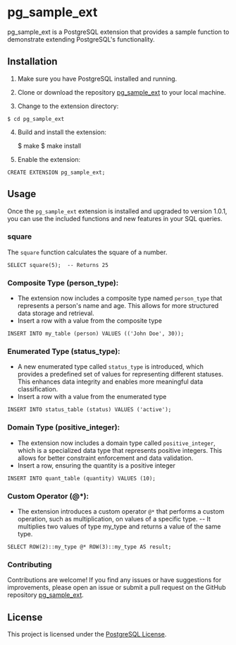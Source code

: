 # pg_sample_ext

pg_sample_ext is a PostgreSQL extension that provides a sample function to demonstrate extending PostgreSQL's functionality.

## Installation

1. Make sure you have PostgreSQL installed and running.

2. Clone or download the repository [pg_sample_ext](https://github.com/IshaanAdarsh/pg_sample_ext/tree/main) to your local machine.

3. Change to the extension directory:

```
$ cd pg_sample_ext
```

4. Build and install the extension:

    $ make
    $ make install

5. Enable the extension: 

`CREATE EXTENSION pg_sample_ext;`

## Usage

Once the `pg_sample_ext` extension is installed and upgraded to version 1.0.1, you can use the included functions and new features in your SQL queries.

### square

The `square` function calculates the square of a number.

```
SELECT square(5);  -- Returns 25
```

### Composite Type (person_type): 
- The extension now includes a composite type named `person_type` that represents a person's name and age. This allows for more structured data storage and retrieval.
- Insert a row with a value from the composite type

```
INSERT INTO my_table (person) VALUES (('John Doe', 30));
```


### Enumerated Type (status_type):
- A new enumerated type called `status_type` is introduced, which provides a predefined set of values for representing different statuses. This enhances data integrity and enables more meaningful data classification.
- Insert a row with a value from the enumerated type

```
INSERT INTO status_table (status) VALUES ('active');
```

### Domain Type (positive_integer): 
- The extension now includes a domain type called `positive_integer`, which is a specialized data type that represents positive integers. This allows for better constraint enforcement and data validation.
- Insert a row, ensuring the quantity is a positive integer

```
INSERT INTO quant_table (quantity) VALUES (10);
```

###  Custom Operator (@*):
- The extension introduces a custom operator `@*` that performs a custom operation, such as multiplication, on values of a specific type.
-- It multiplies two values of type my_type and returns a value of the same type.

```
SELECT ROW(2)::my_type @* ROW(3)::my_type AS result;
```

### Contributing

Contributions are welcome! If you find any issues or have suggestions for improvements, please open an issue or submit a pull request on the GitHub repository [pg_sample_ext](https://github.com/IshaanAdarsh/pg_sample_ext/tree/main).

## License

This project is licensed under the [PostgreSQL License](LICENSE).